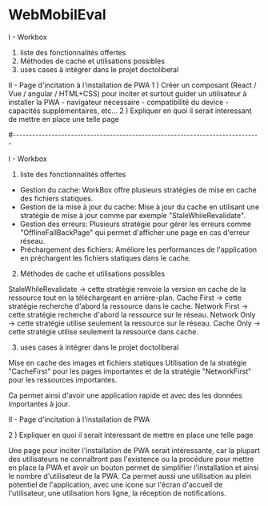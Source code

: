 # WebMobilEval

I - Workbox 
1) liste des fonctionnalités offertes 
2) Méthodes de cache et utilisations possibles 
3) uses cases à intégrer dans le projet doctoliberal 

II - Page d'incitation à l'installation de PWA 
1 ) Créer un composant (React / Vue / angular / HTML+CSS) pour inciter et surtout guider un utilisateur à installer la PWA - navigateur nécessaire - compatibilité du device - capacités supplémentaires, etc... 
2 ) Expliquer en quoi il serait interessant de mettre en place une telle page

#-----------------------------------------------------------------------------


I - Workbox 
  1) liste des fonctionnalités offertes 

  -  Gestion du cache: WorkBox offre plusieurs stratégies de mise en cache des fichiers statiques.
  -  Gestion de la mise à jour du cache: Mise à jour du cache en utilisant une stratégie de mise à jour comme par exemple "StaleWhileRevalidate".
  -  Gestion des erreurs: Plusieurs stratégie pour gérer les erreurs comme "OfflineFallBackPage" qui permet d'afficher une page en cas d'erreur réseau.
  -  Préchargement des fichiers: Améliore les performances de l'application en préchargent les fichiers statiques dans le cache.

  2) Méthodes de cache et utilisations possibles

  StaleWhileRevalidate -> cette stratégie renvoie la version en cache de la ressource tout en la téléchargeant en arrière-plan.
  Cache First -> cette stratégie recherche d'abord la ressource dans le cache.
  Network First -> cette stratégie recherche d'abord la ressource sur le réseau.
  Network Only ->  cette stratégie utilise seulement la ressource sur le réseau.
  Cache Only -> cette stratégie utilise seulement la ressource dans cache.
  
  3) uses cases à intégrer dans le projet doctoliberal 

  Mise en cache des images et fichiers statiques
  Utilisation de la stratégie "CacheFirst" pour les pages importantes et de la stratégie "NetworkFirst" pour les ressources importantes.
  
  Ca permet ainsi d'avoir une application rapide et avec des les données importantes à jour.


II - Page d'incitation à l'installation de PWA 

  2 ) Expliquer en quoi il serait interessant de mettre en place une telle page
  
  Une page pour inciter l'installation de PWA serait intéressante, car la plupart des utilisateurs ne connaîtront pas l'existence ou la procédure pour mettre   en place la PWA et avoir un bouton permet de simplifier l'installation et ainsi le nombre d'utilisateur de la PWA. Ca permet aussi une utilisation au plein   potentiel de l'application, avec une icone sur l'écran d'accueil de l'utilisateur, une utilisation hors ligne, la réception de notifications.



